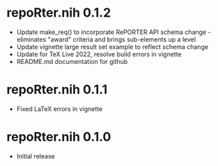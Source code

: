 # repoRter.nih 0.1.2

* Update make_req() to incorporate RePORTER API schema change - eliminates "award" criteria and brings sub-elements up a level
* Update vignette large result set example to reflect schema change
* Update for TeX Live 2022, resolve build errors in vignette
* README.md documentation for github

# repoRter.nih 0.1.1

* Fixed LaTeX errors in vignette

# repoRter.nih 0.1.0

* Initial release